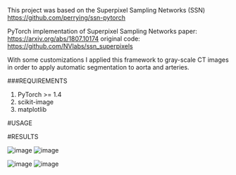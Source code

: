 This project was based on the Superpixel Sampling Networks (SSN) https://github.com/perrying/ssn-pytorch

PyTorch implementation of Superpixel Sampling Networks
paper: https://arxiv.org/abs/1807.10174
original code: https://github.com/NVlabs/ssn_superpixels


With some customizations I applied this framework to gray-scale CT images in order to apply automatic segmentation to aorta and arteries. 

###REQUIREMENTS
1. PyTorch >= 1.4
2. scikit-image
3. matplotlib

#USAGE


#RESULTS



![image](https://user-images.githubusercontent.com/81852029/204155125-10f3fa29-a85f-4863-981a-cf093f3996e4.png)
![image](https://user-images.githubusercontent.com/81852029/204155112-6a83789d-eae2-4d37-9218-2ce5e9c0b123.png)




![image](https://user-images.githubusercontent.com/81852029/204155340-e74f426a-3818-47f0-9687-999e6cc73f1d.png)
![image](https://user-images.githubusercontent.com/81852029/204155341-abf8aa3b-e8a9-49c4-873d-b106eb46b3f4.png)

